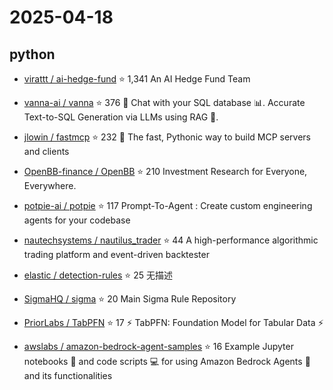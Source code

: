 # 2025-04-18

## python

* [virattt / ai-hedge-fund](https://github.com/virattt/ai-hedge-fund) ⭐ 1,341
  An AI Hedge Fund Team

* [vanna-ai / vanna](https://github.com/vanna-ai/vanna) ⭐ 376
  🤖 Chat with your SQL database 📊. Accurate Text-to-SQL Generation via LLMs using RAG 🔄.

* [jlowin / fastmcp](https://github.com/jlowin/fastmcp) ⭐ 232
  🚀 The fast, Pythonic way to build MCP servers and clients

* [OpenBB-finance / OpenBB](https://github.com/OpenBB-finance/OpenBB) ⭐ 210
  Investment Research for Everyone, Everywhere.

* [potpie-ai / potpie](https://github.com/potpie-ai/potpie) ⭐ 117
  Prompt-To-Agent : Create custom engineering agents for your codebase

* [nautechsystems / nautilus_trader](https://github.com/nautechsystems/nautilus_trader) ⭐ 44
  A high-performance algorithmic trading platform and event-driven backtester

* [elastic / detection-rules](https://github.com/elastic/detection-rules) ⭐ 25
  无描述

* [SigmaHQ / sigma](https://github.com/SigmaHQ/sigma) ⭐ 20
  Main Sigma Rule Repository

* [PriorLabs / TabPFN](https://github.com/PriorLabs/TabPFN) ⭐ 17
  ⚡ TabPFN: Foundation Model for Tabular Data ⚡

* [awslabs / amazon-bedrock-agent-samples](https://github.com/awslabs/amazon-bedrock-agent-samples) ⭐ 16
  Example Jupyter notebooks 📓 and code scripts 💻 for using Amazon Bedrock Agents 🤖 and its functionalities


